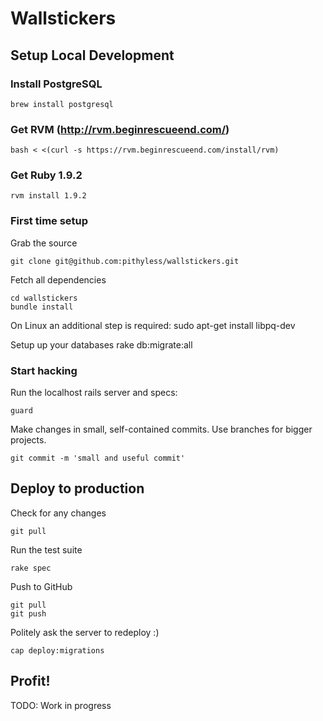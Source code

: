 Wallstickers
=========

## Setup Local Development

### Install PostgreSQL

    brew install postgresql

### Get RVM (http://rvm.beginrescueend.com/)

    bash < <(curl -s https://rvm.beginrescueend.com/install/rvm)

### Get Ruby 1.9.2

    rvm install 1.9.2

### First time setup

Grab the source

    git clone git@github.com:pithyless/wallstickers.git
    
Fetch all dependencies

    cd wallstickers
    bundle install

On Linux an additional step is required:
	sudo apt-get install libpq-dev

Setup up your databases
    rake db:migrate:all


### Start hacking

Run the localhost rails server and specs:

    guard

Make changes in small, self-contained commits. Use branches for bigger projects.
    
    git commit -m 'small and useful commit'

## Deploy to production

Check for any changes

    git pull

Run the test suite

    rake spec

Push to GitHub

    git pull
    git push

Politely ask the server to redeploy :)

    cap deploy:migrations

## Profit!

TODO: Work in progress
